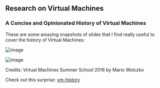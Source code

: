 ## Research on Virtual Machines

### A Concise and Opinionated History of Virtual Machines

These are some amazing snapshots of slides that I find really useful to cover the history of Virtual Machines:

![image](https://github.com/user-attachments/assets/2286107f-9008-4443-8d25-829e4181e40e)


![image](https://github.com/user-attachments/assets/51aaeeee-2f39-4f91-9a04-d32d22688ffa)






Credits: Virtual Machines Summer School 2016 by Mario Wolczko

Check out this surprise: [vm-history](https://ia601806.us.archive.org/8/items/vmss16/wolczko_vm_history.pdf)




